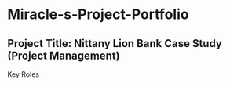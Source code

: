 # Miracle-s-Project-Portfolio
## Project Title: Nittany Lion Bank Case Study (Project Management) 
Key Roles
